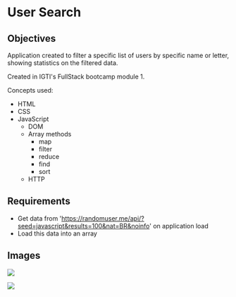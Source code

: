 # User Search
## Objectives

Application created to filter a specific list of users by specific name or letter, showing statistics on the filtered data.

Created in IGTI's FullStack bootcamp module 1.

Concepts used:
* HTML
* CSS
* JavaScript
  * DOM
  * Array methods
    * map
    * filter
    * reduce
    * find
    * sort
  * HTTP

## Requirements
* Get data from 'https://randomuser.me/api/?seed=javascript&results=100&nat=BR&noinfo' on application load
* Load this data into an array


## Images
![](https://scontent.fbnu2-1.fna.fbcdn.net/v/t1.0-9/108814511_1676529385834739_7382610902542343715_o.jpg?_nc_cat=103&_nc_sid=0debeb&_nc_eui2=AeEB9dWhpn_B954QYrz4HtaO8GqR0tb204vwapHS1vbTi8FFs9JgPyfPt8Sr_a48glLd7Zs0xI1vm5mWxf_BUZ3B&_nc_ohc=SmoAJ9Mu3_wAX89MVzg&_nc_ht=scontent.fbnu2-1.fna&oh=6d9c44e180286e3be8efdec34dc12924&oe=5F37368F)

![](https://scontent.fbnu2-1.fna.fbcdn.net/v/t1.0-9/108381132_1676529392501405_7385553755791376187_o.jpg?_nc_cat=111&_nc_sid=0debeb&_nc_eui2=AeGiFpgpWOBZ-rbUabXXDKRBhZr978zFReCFmv3vzMVF4DPb4fACevWNcNk5Ibq9Ky6R8VNHWa7PesZ8qMtjXCnA&_nc_ohc=HLExx35ix9AAX9-DMaX&_nc_ht=scontent.fbnu2-1.fna&oh=130663aaea56b766be2d6b1eed9ea25a&oe=5F36E2D6)
